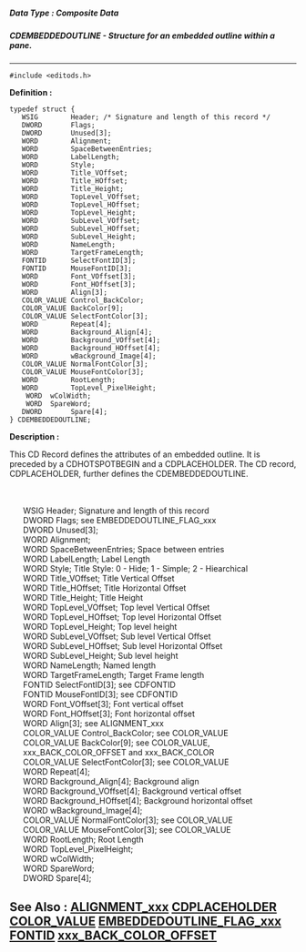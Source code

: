 ##### Data Type : Composite Data
##### CDEMBEDDEDOUTLINE - Structure for an embedded outline within a pane.
---
```
#include <editods.h>
```

**Definition :**
```
typedef struct {
   WSIG        Header; /* Signature and length of this record */
   DWORD       Flags; 
   DWORD       Unused[3];
   WORD        Alignment;
   WORD        SpaceBetweenEntries;
   WORD        LabelLength; 
   WORD        Style;
   WORD        Title_VOffset;
   WORD        Title_HOffset;
   WORD        Title_Height;
   WORD        TopLevel_VOffset;
   WORD        TopLevel_HOffset;
   WORD        TopLevel_Height;
   WORD        SubLevel_VOffset;
   WORD        SubLevel_HOffset;
   WORD        SubLevel_Height;
   WORD        NameLength;
   WORD        TargetFrameLength;
   FONTID      SelectFontID[3];
   FONTID      MouseFontID[3];
   WORD        Font_VOffset[3];
   WORD        Font_HOffset[3];
   WORD        Align[3];
   COLOR_VALUE Control_BackColor;
   COLOR_VALUE BackColor[9];
   COLOR_VALUE SelectFontColor[3];
   WORD        Repeat[4];
   WORD        Background_Align[4];
   WORD        Background_VOffset[4];
   WORD        Background_HOffset[4];
   WORD        wBackground_Image[4];
   COLOR_VALUE NormalFontColor[3];
   COLOR_VALUE MouseFontColor[3];
   WORD        RootLength;
   WORD        TopLevel_PixelHeight;
	WORD  wColWidth;
	WORD  SpareWord;
   DWORD       Spare[4];
} CDEMBEDDEDOUTLINE;
```

**Description :**

This CD Record defines the attributes of an embedded outline.  It is preceded by a CDHOTSPOTBEGIN and a CDPLACEHOLDER.  The CD record, CDPLACEHOLDER, further defines the CDEMBEDDEDOUTLINE.
<ul><br>
<br>
 WSIG           Header; 			 Signature and length of this record<br>
   DWORD      Flags;				see EMBEDDEDOUTLINE_FLAG_xxx<br>
   DWORD      Unused[3];<br>
   WORD        Alignment;			<br>
   WORD        SpaceBetweenEntries;		Space between entries<br>
   WORD        LabelLength;			Label Length<br>
   WORD        Style;				Title Style: 0 - Hide; 1 - Simple; 2 - Hiearchical<br>
   WORD        Title_VOffset;			Title Vertical Offset<br>
   WORD        Title_HOffset;			Title Horizontal Offset<br>
   WORD        Title_Height;			Title Height<br>
   WORD        TopLevel_VOffset;		Top level Vertical Offset<br>
   WORD        TopLevel_HOffset;		Top level Horizontal Offset<br>
   WORD        TopLevel_Height;		Top level height<br>
   WORD        SubLevel_VOffset;		Sub level Vertical Offset<br>
   WORD        SubLevel_HOffset;		Sub level Horizontal Offset<br>
   WORD        SubLevel_Height;		Sub level height<br>
   WORD        NameLength;			Named length<br>
   WORD        TargetFrameLength;		Target Frame length<br>
   FONTID      SelectFontID[3];		see CDFONTID<br>
   FONTID      MouseFontID[3];		see CDFONTID<br>
   WORD        Font_VOffset[3];		Font vertical offset<br>
   WORD        Font_HOffset[3];		Font horizontal offset<br>
   WORD        Align[3];			see ALIGNMENT_xxx<br>
   COLOR_VALUE Control_BackColor;	see COLOR_VALUE<br>
   COLOR_VALUE BackColor[9];		see COLOR_VALUE, xxx_BACK_COLOR_OFFSET and xxx_BACK_COLOR<br>
   COLOR_VALUE SelectFontColor[3];	see COLOR_VALUE<br>
   WORD        Repeat[4];<br>
   WORD        Background_Align[4];		Background align<br>
   WORD        Background_VOffset[4];	Background vertical offset<br>
   WORD        Background_HOffset[4];	Background horizontal offset<br>
   WORD        wBackground_Image[4];<br>
   COLOR_VALUE NormalFontColor[3];	see COLOR_VALUE<br>
   COLOR_VALUE MouseFontColor[3];	see COLOR_VALUE<br>
   WORD        RootLength;			Root Length<br>
   WORD        TopLevel_PixelHeight;<br>
   WORD	  wColWidth;<br>
   WORD	  SpareWord;<br>
   DWORD      Spare[4];<br>
</ul>



**See Also :**
[ALIGNMENT_xxx](/domino-c-api-docs/reference/Symb/ALIGNMENT_xxx)
[CDPLACEHOLDER](/domino-c-api-docs/reference/Data/CDPLACEHOLDER)
[COLOR_VALUE](/domino-c-api-docs/reference/Data/COLOR_VALUE)
[EMBEDDEDOUTLINE_FLAG_xxx](/domino-c-api-docs/reference/Symb/EMBEDDEDOUTLINE_FLAG_xxx)
[FONTID](/domino-c-api-docs/reference/Data/FONTID)
[xxx_BACK_COLOR_OFFSET](/domino-c-api-docs/reference/Symb/xxx_BACK_COLOR_OFFSET)
---
